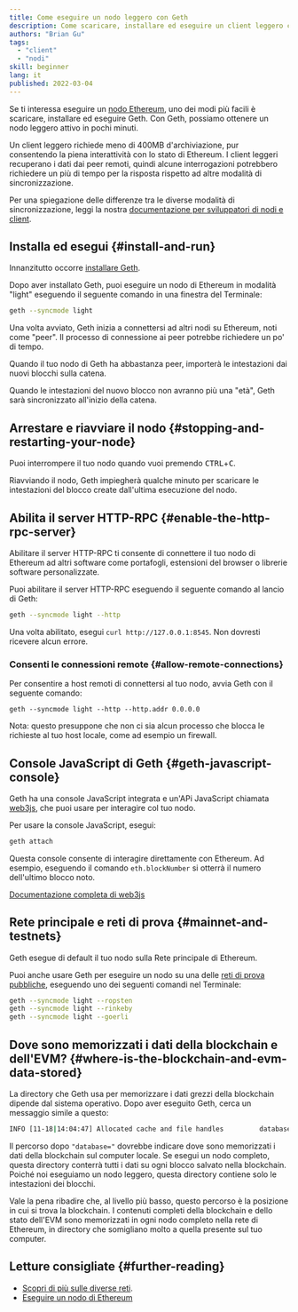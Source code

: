 ```yaml
---
title: Come eseguire un nodo leggero con Geth
description: Come scaricare, installare ed eseguire un client leggero con Geth.
authors: "Brian Gu"
tags:
  - "client"
  - "nodi"
skill: beginner
lang: it
published: 2022-03-04
---
```


Se ti interessa eseguire un [nodo Ethereum](/developers/docs/nodes-and-clients/), uno dei modi più facili è scaricare, installare ed eseguire Geth. Con Geth, possiamo ottenere un nodo leggero attivo in pochi minuti.

Un client leggero richiede meno di 400MB d'archiviazione, pur consentendo la piena interattività con lo stato di Ethereum. I client leggeri recuperano i dati dai peer remoti, quindi alcune interrogazioni potrebbero richiedere un più di tempo per la risposta rispetto ad altre modalità di sincronizzazione.

Per una spiegazione delle differenze tra le diverse modalità di sincronizzazione, leggi la nostra [documentazione per sviluppatori di nodi e client](/developers/docs/nodes-and-clients/#node-types).

## Installa ed esegui {#install-and-run}

Innanzitutto occorre [installare Geth](https://geth.ethereum.org/docs/install-and-build/installing-geth).

Dopo aver installato Geth, puoi eseguire un nodo di Ethereum in modalità "light" eseguendo il seguente comando in una finestra del Terminale:

```bash
geth --syncmode light
```

Una volta avviato, Geth inizia a connettersi ad altri nodi su Ethereum, noti come "peer". Il processo di connessione ai peer potrebbe richiedere un po' di tempo.

Quando il tuo nodo di Geth ha abbastanza peer, importerà le intestazioni dai nuovi blocchi sulla catena.

Quando le intestazioni del nuovo blocco non avranno più una "età", Geth sarà sincronizzato all'inizio della catena.

## Arrestare e riavviare il nodo {#stopping-and-restarting-your-node}

Puoi interrompere il tuo nodo quando vuoi premendo <kbd>CTRL</kbd>+<kbd>C</kbd>.

Riavviando il nodo, Geth impiegherà qualche minuto per scaricare le intestazioni del blocco create dall'ultima esecuzione del nodo.

## Abilita il server HTTP-RPC {#enable-the-http-rpc-server}

Abilitare il server HTTP-RPC ti consente di connettere il tuo nodo di Ethereum ad altri software come portafogli, estensioni del browser o librerie software personalizzate.

Puoi abilitare il server HTTP-RPC eseguendo il seguente comando al lancio di Geth:

```bash
geth --syncmode light --http
```

Una volta abilitato, esegui `curl http://127.0.0.1:8545`. Non dovresti ricevere alcun errore.

### Consenti le connessioni remote {#allow-remote-connections}

Per consentire a host remoti di connettersi al tuo nodo, avvia Geth con il seguente comando:

```
geth --syncmode light --http --http.addr 0.0.0.0
```

Nota: questo presuppone che non ci sia alcun processo che blocca le richieste al tuo host locale, come ad esempio un firewall.

## Console JavaScript di Geth {#geth-javascript-console}

Geth ha una console JavaScript integrata e un'APi JavaScript chiamata [web3js](https://github.com/ethereum/web3.js/), che puoi usare per interagire col tuo nodo.

Per usare la console JavaScript, esegui:

```bash
geth attach
```

Questa console consente di interagire direttamente con Ethereum. Ad esempio, eseguendo il comando `eth.blockNumber` si otterrà il numero dell'ultimo blocco noto.

[Documentazione completa di web3js](http://web3js.readthedocs.io/)

## Rete principale e reti di prova {#mainnet-and-testnets}

Geth esegue di default il tuo nodo sulla <GlossaryTooltip termKey="mainnet/">Rete principale di Ethereum</GlossaryTooltip>.

Puoi anche usare Geth per eseguire un nodo su una delle [reti di prova pubbliche](/networks/#testnets/), eseguendo uno dei seguenti comandi nel Terminale:

```bash
geth --syncmode light --ropsten
geth --syncmode light --rinkeby
geth --syncmode light --goerli
```

## Dove sono memorizzati i dati della blockchain e dell'EVM? {#where-is-the-blockchain-and-evm-data-stored}

La directory che Geth usa per memorizzare i dati grezzi della blockchain dipende dal sistema operativo. Dopo aver eseguito Geth, cerca un messaggio simile a questo:

```bash
INFO [11-18|14:04:47] Allocated cache and file handles         database=/Users/bgu/Library/Ethereum/testnet/geth/lightchaindata cache=768 handles=128
```

Il percorso dopo `"database="` dovrebbe indicare dove sono memorizzati i dati della blockchain sul computer locale. Se esegui un nodo completo, questa directory conterrà tutti i dati su ogni blocco salvato nella blockchain. Poiché noi eseguiamo un nodo leggero, questa directory contiene solo le intestazioni dei blocchi.

Vale la pena ribadire che, al livello più basso, questo percorso è la posizione in cui si trova la blockchain. I contenuti completi della blockchain e dello stato dell'EVM sono memorizzati in ogni nodo completo nella rete di Ethereum, in directory che somigliano molto a quella presente sul tuo computer.

## Letture consigliate {#further-reading}

- [Scopri di più sulle diverse reti](/developers/docs/networks/).
- [Eseguire un nodo di Ethereum](/run-a-node/)
